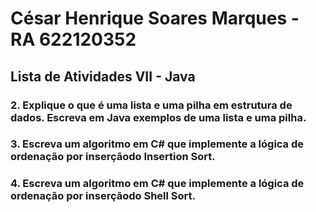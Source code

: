# César Henrique Soares Marques - RA 622120352
## Lista de Atividades VII - Java

### 2. Explique o que é uma lista e uma pilha em estrutura de dados. Escreva em Java exemplos de uma lista e uma pilha.

### 3. Escreva um algoritmo em C# que implemente a lógica de ordenação por inserçãodo Insertion Sort.

### 4. Escreva um algoritmo em C# que implemente a lógica de ordenação por inserçãodo Shell Sort.
